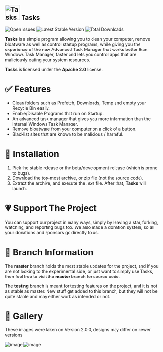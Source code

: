 

## <img src="https://user-images.githubusercontent.com/53088136/129425927-00413aa1-ca44-4ee5-a4ce-7d276cf2189c.png" alt="Tasks Logo" width='48' height='48' /> Tasks 
<img src="https://img.shields.io/github/issues-raw/LiteTools/Tasks?label=total%20open%20issues" alt="Open Issues" /> <img src="https://img.shields.io/github/v/release/LiteTools/Tasks?label=latest%20stable" alt="Latest Stable Version" /> <img src="https://img.shields.io/github/downloads/LiteTools/Tasks/total" alt="Total Downloads" />



<strong>Tasks</strong> is a simple program allowing you to clean your computer, remove bloatware as well as control startup programs, while giving you the experience of the new Advanced Task Manager that works better than Windows Task Manager, faster and lets you control apps that are maliciously eating your system resources.

<strong>Tasks</strong> is licensed under the <strong>Apache 2.0</strong> license.


<h1>✅ Features</h1>

- Clean folders such as Prefetch, Downloads, Temp and empty your Recycle Bin easily.
- Enable/Disable Programs that run on Startup.
- An advanced task manager that gives you more information than the internal Windows Task Manager.
- Remove bloatware from your computer on a click of a button.
- Blacklist sites that are known to be malicious / harmful.


<h1>📩 Installation</h1>

1. Pick the stable release or the beta/development release (which is prone to bugs).
2. Download the top-most archive, or zip file (not the source code).
3. Extract the archive, and execute the <i>.exe</i> file. After that, <strong>Tasks</strong> will launch.


<h1>💗 Support The Project</h1>

You can support our project in many ways, simply by leaving a star, forking, watching, and reporting bugs too. We also made a donation system, so all your donations and sponsors go directly to us.


<h1>📐 Branch Information</h1>

The <strong>master</strong> branch holds the most stable updates for the project, and if you are not looking to the experimental side, or just want to simply use Tasks, then feel free to visit the <strong>master</strong> branch for source code.

The <strong>testing</strong> branch is meant for testing features on the project, and it is not as stable as master. New stuff get added to this branch, but they will not be quite stable and may either work as intended or not.


<h1>📸 Gallery</h1>

These images were taken on Version 2.0.0, designs may differ on newer versions.

<img src="https://user-images.githubusercontent.com/53088136/129365571-cb0541b6-f480-42d1-8cdc-6303980de983.png" alt="image" />
<img src="https://user-images.githubusercontent.com/53088136/129365600-4fb10c17-c929-4eb7-9646-d5e423b40c54.png" alt="image" />

